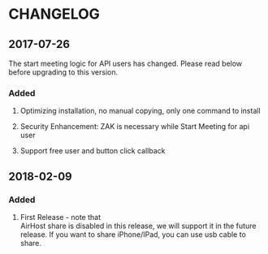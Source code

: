 # CHANGELOG
## 2017-07-26

The start meeting logic for API users has changed. Please read below before upgrading to this version.

### Added

1. Optimizing installation, no manual copying, only one command to install

2. Security Enhancement: ZAK is necessary while Start Meeting for api user

3. Support free user and button click callback

## 2018-02-09

### Added

1. First Release - note that  
AirHost share is disabled in this release, we will support it in the future release. If you want to share iPhone/IPad, you can use usb cable to share.
